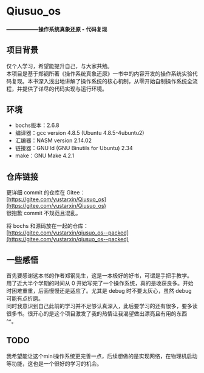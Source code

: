 # Qiusuo_os
#### ——————操作系统真象还原 - 代码复现

## 项目背景

仅个人学习，希望能提升自己，与大家共勉。  
本项目是基于郑钢所著《操作系统真象还原》一书中的内容开发的操作系统实验代码复现。本书深入浅出地讲解了操作系统的核心机制，从零开始自制操作系统全流程，并提供了详尽的代码实现与运行环境。

## 环境

- bochs版本：2.6.8  
- 编译器：gcc version 4.8.5 (Ubuntu 4.8.5-4ubuntu2)  
- 汇编器：NASM version 2.14.02  
- 链接器：GNU ld (GNU Binutils for Ubuntu) 2.34  
- make：GNU Make 4.2.1  

## 仓库链接

更详细 commit 的仓库在 Gitee：  
[https://gitee.com/yustarxin/Qiusuo_os](https://gitee.com/yustarxin/Qiusuo_os)  
很抱歉 commit 不规范且混乱。

将 bochs 和源码放在一起的仓库：  
[https://gitee.com/yustarxin/qiusuo_os--packed](https://gitee.com/yustarxin/qiusuo_os--packed)

## 一些感悟

首先要感谢这本书的作者郑钢先生，这是一本极好的好书，可谓是手把手教学。  
用了近大半个学期的时间从 0 开始写完了一个操作系统，真的是收获良多。开始时困难重重，后面慢慢还是适应了。尤其是 debug 时不要太灰心，虽然 debug 可能有点折磨。  
同时我意识到自己此前的学习并不足够认真深入，此后要学习的还有很多，要多读很多书。很开心的是这个项目激发了我的热情让我渴望做出漂亮且有用的东西 ^^。  

## TODO
我希望能让这个mini操作系统更完善一点，后续想做的是实现网络，在物理机启动等功能，这也是一个很好的学习的机会。
